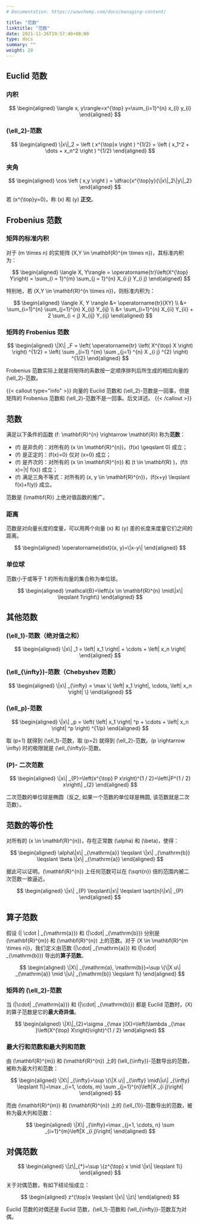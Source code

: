 ```yaml
---
# Documentation: https://wowchemy.com/docs/managing-content/

title: "范数"
linktitle: "范数"
date: 2021-11-26T19:57:40+08:00
type: docs
summary: ""
weight: 20
---
```


<!--more-->

## Euclid 范数

### 内积

$$
\begin{aligned}
\langle x, y\rangle=x^{\top} y=\sum_{i=1}^{n} x_{i} y_{i}
\end{aligned}
$$

### \(\ell_2\)-范数

$$
\begin{aligned}
\|x\|_2 = \left ( x^{\top}x \right ) ^{1/2} = \left ( x_1^2 + \dots + x_n^2 \right ) ^{1/2}
\end{aligned}
$$

### 夹角

$$
\begin{aligned}
\cos \left ( x,y \right ) = \dfrac{x^{\top}y}{\|x\|_2\|y\|_2} 
\end{aligned}
$$

若 \(x^{\top}y=0\)，称 \(x\) 和 \(y\) **正交**。

## Frobenius 范数

### 矩阵的标准内积

对于 \(m \times n\) 的实矩阵 \(X,Y \in \mathbf{R}^{m \times n}\)，其标准内积为：

$$
\begin{aligned}
\langle X, Y\rangle = \operatorname{tr}\left(X^{\top} Y\right) = \sum_{i = 1}^{m} \sum_{j = 1}^{n} X_{i j} Y_{i j}
\end{aligned}
$$

特别地，若 \(X,Y \in \mathbf{R}^{n \times n}\)，则标准内积为：

$$
\begin{aligned}
    \langle X, Y \rangle &= \operatorname{tr}(XY) \\
    &= \sum_{i=1}^{n} \sum_{j=1}^{n} X_{ij} Y_{ij} \\
    &= \sum_{i=1}^{n} X_{ii} Y_{ii} + 2 \sum_{i < j} X_{ij} Y_{ij}
\end{aligned}
$$

### 矩阵的 Frobenius 范数

$$
\begin{aligned}
\|X\| _F = \left( \operatorname{tr} \left( X^{\top} X \right) \right) ^{1/2} = \left( \sum _{i=1} ^{m} \sum _{j=1} ^{n} X _{i j} ^{2} \right) ^{1/2}
\end{aligned}
$$

Frobenius 范数实际上就是将矩阵的系数按一定顺序排列后所生成的相应向量的 \(\ell_2\)-范数。

{{< callout type="info" >}}
向量的 Euclid 范数和 \(\ell_2\)-范数是一回事，但是矩阵的 Frobenius 范数和 \(\ell_2\)-范数不是一回事。后文详述。
{{< /callout >}}

## 范数

满足以下条件的函数 \(f: \mathbf{R}^{n} \rightarrow \mathbf{R}\) 称为**范数**：

- \(f\) 是非负的：对所有的 \(x \in \mathbf{R}^{n}\)，\(f(x) \geqslant 0\) 成立；
- \(f\) 是正定的：\(f(x)=0\) 仅对 \(x=0\) 成立；
- \(f\) 是齐次的：对所有的 \(x \in \mathbf{R}^{n}\) 和 \(t \in \mathbf{R} \)，\(f(t x)=|t| f(x)\) 成立；
- \(f\) 满足三角不等式：对所有的 \(x, y \in \mathbf{R}^{n}\)，\(f(x+y) \leqslant f(x)+f(y)\) 成立。

范数是 \(\mathbf{R}\) 上绝对值函数的推广。

### 距离

范数是对向量长度的度量，可以用两个向量 \(x\) 和 \(y\) 差的长度来度量它们之间的距离。

$$
\begin{aligned}
\operatorname{dist}(x, y)=\|x-y\|
\end{aligned}
$$

### 单位球

范数小于或等于 1 的所有向量的集合称为单位球。

$$
\begin{aligned}
\mathcal{B}=\left\{x \in \mathbf{R}^{n} \mid\|x\| \leqslant 1\right\}
\end{aligned}
$$

## 其他范数

### \(\ell_1\)-范数（绝对值之和）

$$
\begin{aligned}
\|x\| _1 = \left| x_1 \right| + \cdots + \left| x_n \right|
\end{aligned}
$$

### \(\ell_{\infty}\)-范数（Chebyshev 范数）

$$
\begin{aligned}
\|x\| _{\infty} = \max \{ \left| x_1 \right|, \cdots, \left| x_n \right| \}
\end{aligned}
$$

### \(\ell_p\)-范数

$$
\begin{aligned}
\|x\| _p = \left( \left| x_1 \right| ^p + \cdots + \left| x_n \right| ^p \right) ^{1/p}
\end{aligned}
$$

取 \(p=1\) 就得到 \(\ell_1\)-范数，取 \(p=2\) 就得到 \(\ell_2\)-范数。\(p \rightarrow \infty\) 时的极限就是 \(\ell_{\infty}\)-范数。

### \(P\)- 二次范数

$$
\begin{aligned}
\|x\| _{P}=\left(x^{\top} P x\right)^{1 / 2}=\left\|P^{1 / 2} x\right\| _{2}
\end{aligned}
$$

二次范数的单位球是椭圆（反之, 如果一个范数的单位球是椭圆, 该范数就是二次范数）。

## 范数的等价性

对所有的 \(x \in \mathbf{R}^{n}\)，存在正常数 \(\alpha\) 和 \(\beta\)，使得：

$$
\begin{aligned}
\alpha\|x\| _{\mathrm{a}} \leqslant \|x\| _{\mathrm{b}} \leqslant \beta \|x\| _{\mathrm{a}}
\end{aligned}
$$

据此可以证明，\(\mathbf{R}^{n}\) 上任何范数可以在 \(\sqrt{n}\) 倍的范围内被二次范数一致逼近。

$$
\begin{aligned}
\|x\| _{P} \leqslant\|x\| \leqslant \sqrt{n}\|x\| _{P}
\end{aligned}
$$

## 算子范数

假设 \(\| \cdot \| _{\mathrm{a}}\) 和 \(\|\cdot\| _{\mathrm{b}}\) 分别是 \(\mathbf{R}^{m}\) 和 \(\mathbf{R}^{n}\) 上的范数。对于 \(X \in \mathbf{R}^{m \times n}\)，我们定义由范数 \(\|\cdot\| _{\mathrm{a}}\) 和 \(\|\cdot\| _{\mathrm{b}}\) 导出的**算子范数**。

$$
\begin{aligned}
\|X\| _{\mathrm{a}, \mathrm{b}}=\sup \{\|X u\| _{\mathrm{a}} \mid \|u\| _{\mathrm{b}} \leqslant 1\}
\end{aligned}
$$

### 矩阵的 \(\ell_2\)-范数

当 \(\|\cdot\| _{\mathrm{a}}\) 和 \(\|\cdot\| _{\mathrm{b}}\) 都是 Euclid 范数时，\(X\) 的算子范数是它的**最大奇异值**。

$$
\begin{aligned}
\|X\|_{2}=\sigma _{\max }(X)=\left(\lambda _{\max }\left(X^{\top} X\right)\right)^{1 / 2}
\end{aligned}
$$

### 最大行和范数和最大列和范数

由 \(\mathbf{R}^{m}\) 和 \(\mathbf{R}^{n}\) 上的 \(\ell_{\infty}\)-范数导出的范数，被称为最大行和范数：

$$
\begin{aligned}
\|X\| _{\infty}=\sup \{\|X u\| _{\infty} \mid\|u\| _{\infty} \leqslant 1\}=\max _{i=1, \cdots, m} \sum _{j=1}^{n}\left|X _{i j}\right|
\end{aligned}
$$

而由 \(\mathbf{R}^{m}\) 和 \(\mathbf{R}^{n}\) 上的 \(\ell_{1}\)-范数导出的范数，被称为最大列和范数：

$$
\begin{aligned}
\|X\| _{\infty}=\max _{j=1, \cdots, n} \sum _{i=1}^{m}\left|X _{i j}\right|
\end{aligned}
$$

## 对偶范数

$$
\begin{aligned}
\|z\|_{*}=\sup \{z^{\top} x \mid \|x\| \leqslant 1\}
\end{aligned}
$$

关于对偶范数，有如下结论恒成立：

$$
\begin{aligned}
z^{\top}x \leqslant \|x\| \|z\|
\end{aligned}
$$

Euclid 范数的对偶还是 Euclid 范数，\(\ell_1\)-范数和 \(\ell_{\infty}\)-范数互为对偶。